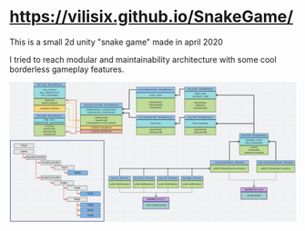 # https://vilisix.github.io/SnakeGame/
This is a small 2d unity "snake game" made in april 2020

I tried to reach modular and maintainability architecture with some cool borderless gameplay features.

![alt text](scheme.jpg "Scheme")
